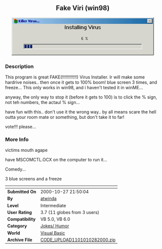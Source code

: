 ﻿<div align="center">

## Fake Viri \(win98\)

<img src="PIC2000102814167539.gif">
</div>

### Description

This program is great FAKE(!!!!!!!!!!!!) Virus Installer. Ir will make some hardrive noises.. then once it gets to 100% boom! blue screen 3 times, and freeze... This only works in win98, and i haven't tested it in winME...

anyway, the only way to stop it (before it gets to 100) is to click the % sign, not teh numbers, the actaul % sign...

have fun with this.. don't use it the wrong way.. by all means scare the hell outta your room mate or something, but don't take it to far!

vote!!! please...
 
### More Info
 
victims mouth agape

have MSCOMCTL.OCX on the computer to run it...

Comedy...

3 blue screens and a freeze


<span>             |<span>
---                |---
**Submitted On**   |2000-10-27 21:50:04
**By**             |[atwinda](https://github.com/Planet-Source-Code/PSCIndex/blob/master/ByAuthor/atwinda.md)
**Level**          |Intermediate
**User Rating**    |3.7 (11 globes from 3 users)
**Compatibility**  |VB 5\.0, VB 6\.0
**Category**       |[Jokes/ Humor](https://github.com/Planet-Source-Code/PSCIndex/blob/master/ByCategory/jokes-humor__1-40.md)
**World**          |[Visual Basic](https://github.com/Planet-Source-Code/PSCIndex/blob/master/ByWorld/visual-basic.md)
**Archive File**   |[CODE\_UPLOAD1101010282000\.zip](https://github.com/Planet-Source-Code/atwinda-fake-viri-win98__1-12344/archive/master.zip)








